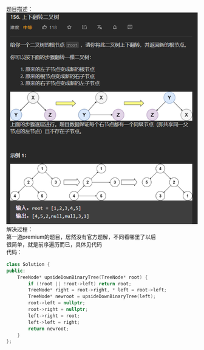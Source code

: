 题目描述：  
![image](/basicaldatastructure/binary_tree/image/image47.png)  
解决过程：  
第一道premium的题目，居然没有官方题解，不同看哪里了以后  
很简单，就是前序遍历而已，具体见代码  
代码：  
```cpp
class Solution {
public:
    TreeNode* upsideDownBinaryTree(TreeNode* root) {
        if (!root || !root->left) return root;
        TreeNode* right = root->right, * left = root->left;
        TreeNode* newroot = upsideDownBinaryTree(left);
        root->left = nullptr;
        root->right = nullptr;
        left->right = root;
        left->left = right;
        return newroot;
    }
};
```
